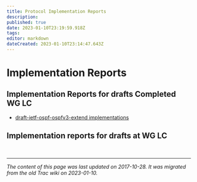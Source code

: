 ```yaml
---
title: Protocol Implementation Reports
description: 
published: true
date: 2023-01-10T23:19:59.918Z
tags: 
editor: markdown
dateCreated: 2023-01-10T23:14:47.643Z
---
```


# Implementation Reports
## Implementation Reports for drafts Completed WG LC
- [draft-ietf-ospf-ospfv3-extend implementations](/group/ospf/draftietfospfospfv3)
## Implementation reports for drafts at WG LC 

&nbsp;
&nbsp;
&nbsp;

---

*The content of this page was last updated on 2017-10-28. It was migrated from the old Trac wiki on 2023-01-10.*